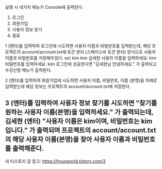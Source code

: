 실행 시 네가지 메뉴가 Console에 출력된다.

1. 로그인
2. 회원가입
3. 사용자 정보 찾기
0. 종료

1 (엔터)를 입력하여 로그인에 시도하면
사용자 이름과 비밀번호를 입력받는데, 해당 프로젝트의 account/account.txt에 토큰 분리 (스페이스바 토큰 분리) 방식으로 사용자 이름과 비밀번호를 저장해두었다.
ex) kim kim 김세현
사용자 이름을 입력하세요: kim
비밀번호를 입력하세요: kim
로그인에 성공한다면 "김세현님 안녕하세요." 가 출력되고 수강신청 메뉴가 출력된다.

2 (엔터)를 입력하여 회원가입에 시도하면
사용자 이름, 비밀번호, 이름 (본명)을 차례로 입력받는데 해당 정보는 프로젝트의 account/account.txt에 저장된다.

3 (엔터)를 입력하여 사용자 정보 찾기를 시도하면
"찾기를 원하는 사용자 이름(본명)을 입력하세요." 가 출력되는데,
김세현 (엔터)
"사용자 이름은 kim이며, 비밀번호는 kim 입니다."
가 출력되며 프로젝트의 account/account.txt의 해당 사용자 이름(본명)을 찾아 사용자 이름과 비밀번호를 출력해준다.
---------------------------------------------------------------------------------------------------------------------------

내 티스토리 글 참고: https://hyunworld.tistory.com/3

